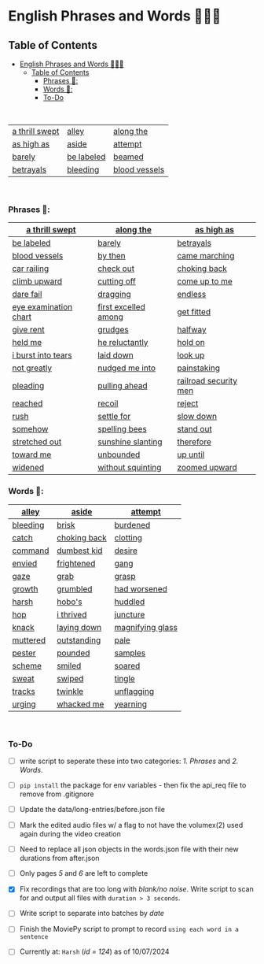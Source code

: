 # English Phrases and Words 📰📃😃

## Table of Contents

- [English Phrases and Words 📰📃😃](#english-phrases-and-words-)
  - [Table of Contents](#table-of-contents)
    - [Phrases 📃:](#phrases-)
    - [Words 📃:](#words-)
    - [To-Do](#to-do)

<br/>

<table>
  <tr>
    <td><a href="data/md/a-thrill-swept.md">a thrill swept</a></td>
    <td><a href="data/md/alley.md">alley</a></td>
    <td><a href="data/md/along-the.md">along the</a></td>
  </tr>
  <tr>
    <td><a href="data/md/as-high-as.md">as high as</a></td>
    <td><a href="data/md/aside.md">aside</a></td>
    <td><a href="data/md/attempt.md">attempt</a></td>
  </tr>
  <tr>
    <td><a href="data/md/barely.md">barely</a></td>
    <td><a href="data/md/be-labeled.md">be labeled</a></td>
    <td><a href="data/md/beamed.md">beamed</a></td>
  </tr>
  <tr>
    <td><a href="data/md/betrayals.md">betrayals</a></td>
    <td><a href="data/md/bleeding.md">bleeding</a></td>
    <td><a href="data/md/blood-vessels.md">blood vessels</a></td>
  </tr>
</table>


<br/>

### Phrases 📃:

| [a thrill swept](data/md/a-thrill-swept.md) | [along the](data/md/along-the.md) | [as high as](data/md/as-high-as.md) |
|-----------------------------------------------|-----------------------------------|-------------------------------------|
| [be labeled](data/md/be-labeled.md)          | [barely](data/md/barely.md)      | [betrayals](data/md/betrayals.md)  |
| [blood vessels](data/md/blood-vessels.md)    | [by then](data/md/by-then.md)    | [came marching](data/md/came-marching.md) |
| [car railing](data/md/car-railing.md)        | [check out](data/md/check-out.md) | [choking back](data/md/choking-back.md) |
| [climb upward](data/md/climb-upward.md)      | [cutting off](data/md/cutting-off.md) | [come up to me](data/md/come-up-to-me.md) |
| [dare fail](data/md/dare-fail.md)            | [dragging](data/md/dragging.md)  | [endless](data/md/endless.md)      |
| [eye examination chart](data/md/eye-examination-chart.md) | [first excelled among](data/md/first-excelled-among.md) | [get fitted](data/md/get-fitted.md) |
| [give rent](data/md/give-rent.md)            | [grudges](data/md/grudges.md)    | [halfway](data/md/halfway.md)      |
| [held me](data/md/held-me.md)                | [he reluctantly](data/md/he-reluctantly.md) | [hold on](data/md/hold-on.md)    |
| [i burst into tears](data/md/i-burst-into-tears.md) | [laid down](data/md/laid-down.md) | [look up](data/md/look-up.md)      |
| [not greatly](data/md/not-greatly.md)        | [nudged me into](data/md/nudged-me-into.md) | [painstaking](data/md/painstaking.md) |
| [pleading](data/md/pleading.md)              | [pulling ahead](data/md/pulling-ahead.md) | [railroad security men](data/md/railroad-security-men.md) |
| [reached](data/md/reached.md)                | [recoil](data/md/recoil.md)      | [reject](data/md/reject.md)        |
| [rush](data/md/rush.md)                      | [settle for](data/md/settle-for.md) | [slow down](data/md/slow-down.md)  |
| [somehow](data/md/somehow.md)                | [spelling bees](data/md/spelling-bees.md) | [stand out](data/md/stand-out.md)  |
| [stretched out](data/md/stretched-out.md)    | [sunshine slanting](data/md/sunshine-slanting.md) | [therefore](data/md/therefore.md)  |
| [toward me](data/md/toward-me.md)            | [unbounded](data/md/unbounded.md) | [up until](data/md/up-until.md)    |
| [widened](data/md/widened.md)                | [without squinting](data/md/without-squinting.md) | [zoomed upward](data/md/zoomed-upward.md) |

### Words 📃:

| [alley](data/md/alley.md)  | [aside](data/md/aside.md)  | [attempt](data/md/attempt.md)     |
|-----------------------------|-----------------------------|-----------------------------------|
| [bleeding](data/md/bleeding.md) | [brisk](data/md/brisk.md) | [burdened](data/md/burdened.md)  |
| [catch](data/md/catch.md)  | [choking back](data/md/choking-back.md) | [clotting](data/md/clotting.md)  |
| [command](data/md/command.md) | [dumbest kid](data/md/dumbest-kid.md) | [desire](data/md/desire.md)      |
| [envied](data/md/envied.md) | [frightened](data/md/frightened.md) | [gang](data/md/gang.md)          |
| [gaze](data/md/gaze.md)    | [grab](data/md/grab.md)    | [grasp](data/md/grasp.md)        |
| [growth](data/md/growth.md) | [grumbled](data/md/grumbled.md) | [had worsened](data/md/had-worsened.md) |
| [harsh](data/md/harsh.md)  | [hobo's](data/md/hobo's.md) | [huddled](data/md/huddled.md)    |
| [hop](data/md/hop.md)      | [i thrived](data/md/i-thrived.md) | [juncture](data/md/juncture.md)  |
| [knack](data/md/knack.md)  | [laying down](data/md/laying-down.md) | [magnifying glass](data/md/magnifying-glass.md) |
| [muttered](data/md/muttered.md) | [outstanding](data/md/outstanding.md) | [pale](data/md/pale.md)          |
| [pester](data/md/pester.md) | [pounded](data/md/pounded.md) | [samples](data/md/samples.md)    |
| [scheme](data/md/scheme.md) | [smiled](data/md/smiled.md) | [soared](data/md/soared.md)      |
| [sweat](data/md/sweat.md)  | [swiped](data/md/swiped.md) | [tingle](data/md/tingle.md)      |
| [tracks](data/md/tracks.md) | [twinkle](data/md/twinkle.md) | [unflagging](data/md/unflagging.md) |
| [urging](data/md/urging.md) | [whacked me](data/md/whacked-me.md) | [yearning](data/md/yearning.md)  |

<br/>

### To-Do

- [ ] write script to seperate these into two categories: *1. Phrases* and *2. Words*.
- [ ] `pip install` the package for env variables - then fix the api_req file to remove from .gitignore
- [ ] Update the data/long-entries/before.json file
- [ ] Mark the edited audio files w/ a flag to not have the volumex(2) used again during the video creation
- [ ] Need to replace all json objects in the words.json file with their new durations from after.json 

- [ ] Only pages *5* and *6* are left to complete
- [X] Fix recordings that are too long with *blank/no noise*. Write script to scan for and output all files with `duration > 3 seconds`. 
- [ ] Write script to separate into batches by *date*
- [ ] Finish the MoviePy script to prompt to record `using each word in a sentence` 
- [ ] Currently at: `Harsh` (*id = 124*) as of 10/07/2024
